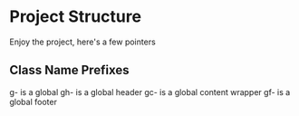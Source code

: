 # Project Structure
Enjoy the project, here's a few pointers

## Class Name Prefixes
g- is a global
gh- is a global header 
gc- is a global content wrapper
gf- is a global footer

